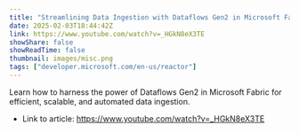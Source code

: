 ```yaml
---
title: "Streamlining Data Ingestion with Dataflows Gen2 in Microsoft Fabric"
date: 2025-02-03T18:44:42Z
link: https://www.youtube.com/watch?v=_HGkN8eX3TE
showShare: false
showReadTime: false
thumbnail: images/misc.png
tags: ["developer.microsoft.com/en-us/reactor"]
---
```

Learn how to harness the power of Dataflows Gen2 in Microsoft Fabric for efficient, scalable, and automated data ingestion.

- Link to article: https://www.youtube.com/watch?v=_HGkN8eX3TE